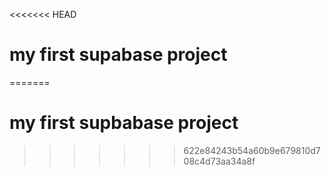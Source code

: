 <<<<<<< HEAD
# my first supabase project
=======
# my first supbabase project
>>>>>>> 622e84243b54a60b9e679810d708c4d73aa34a8f
